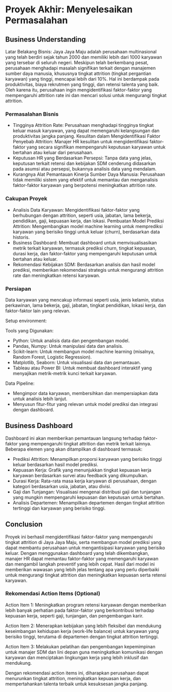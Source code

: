 # Proyek Akhir: Menyelesaikan Permasalahan

## Business Understanding

Latar Belakang Bisnis: Jaya Jaya Maju adalah perusahaan multinasional yang telah berdiri sejak tahun 2000 dan memiliki lebih dari 1000 karyawan yang tersebar di seluruh negeri. Meskipun telah berkembang pesat, perusahaan menghadapi masalah signifikan terkait dengan manajemen sumber daya manusia, khususnya tingkat attrition (tingkat pergantian karyawan) yang tinggi, mencapai lebih dari 10%. Hal ini berdampak pada produktivitas, biaya rekrutmen yang tinggi, dan retensi talenta yang baik. Oleh karena itu, perusahaan ingin mengidentifikasi faktor-faktor yang mempengaruhi attrition rate ini dan mencari solusi untuk mengurangi tingkat attrition.


### Permasalahan Bisnis

- Tingginya Attrition Rate: Perusahaan menghadapi tingginya tingkat keluar masuk karyawan, yang dapat memengaruhi kelangsungan dan produktivitas jangka panjang.
Kesulitan dalam Mengidentifikasi Faktor Penyebab Attrition: Manajer HR kesulitan untuk mengidentifikasi faktor-faktor yang secara signifikan mempengaruhi keputusan karyawan untuk bertahan atau keluar dari perusahaan.
- Keputusan HR yang Berdasarkan Persepsi: Tanpa data yang jelas, keputusan terkait retensi dan kebijakan SDM cenderung didasarkan pada asumsi atau persepsi, bukannya analisis data yang mendalam.
- Kurangnya Alat Pemantauan Kinerja Sumber Daya Manusia: Perusahaan tidak memiliki sistem yang efektif untuk memantau dan menganalisis faktor-faktor karyawan yang berpotensi meningkatkan attrition rate.

### Cakupan Proyek

- Analisis Data Karyawan: Mengidentifikasi faktor-faktor yang berhubungan dengan attrition, seperti usia, jabatan, lama bekerja, pendidikan, gaji, kepuasan kerja, dan lokasi.
Pembuatan Model Prediksi Attrition: Mengembangkan model machine learning untuk memprediksi karyawan yang berisiko tinggi untuk keluar (churn), berdasarkan data historis.
- Business Dashboard: Membuat dashboard untuk memvisualisasikan metrik terkait karyawan, termasuk prediksi churn, tingkat kepuasan, durasi kerja, dan faktor-faktor yang mempengaruhi keputusan untuk bertahan atau keluar.
- Rekomendasi Kebijakan SDM: Berdasarkan analisis dan hasil model prediksi, memberikan rekomendasi strategis untuk mengurangi attrition rate dan meningkatkan retensi karyawan.


### Persiapan

Data karyawan yang mencakup informasi seperti usia, jenis kelamin, status perkawinan, lama bekerja, gaji, jabatan, tingkat pendidikan, lokasi kerja, dan faktor-faktor lain yang relevan.

Setup environment:

Tools yang Digunakan:
- Python: Untuk analisis data dan pengembangan model.
- Pandas, Numpy: Untuk manipulasi data dan analisis.
- Scikit-learn: Untuk membangun model machine learning (misalnya, Random Forest, Logistic Regression).
- Matplotlib, Seaborn: Untuk visualisasi data dan pemantauan.
- Tableau atau Power BI: Untuk membuat dashboard interaktif yang menyajikan metrik-metrik kunci terkait karyawan.

Data Pipeline:
- Mengimpor data karyawan, membersihkan dan mempersiapkan data untuk analisis lebih lanjut.
- Menyusun fitur-fitur yang relevan untuk model prediksi dan integrasi dengan dashboard.

## Business Dashboard

Dashboard ini akan memberikan pemantauan langsung terhadap faktor-faktor yang mempengaruhi tingkat attrition dan metrik terkait lainnya. Beberapa elemen yang akan ditampilkan di dashboard termasuk:

- Prediksi Attrition: Menampilkan proporsi karyawan yang berisiko tinggi keluar berdasarkan hasil model prediksi.
- Kepuasan Kerja: Grafik yang menunjukkan tingkat kepuasan kerja karyawan berdasarkan survei atau feedback yang dikumpulkan.
- Durasi Kerja: Rata-rata masa kerja karyawan di perusahaan, dengan kategori berdasarkan usia, jabatan, atau divisi.
- Gaji dan Tunjangan: Visualisasi mengenai distribusi gaji dan tunjangan yang mungkin mempengaruhi kepuasan dan keputusan untuk bertahan.
- Analisis Departemen: Menampilkan departemen dengan tingkat attrition tertinggi dan karyawan yang berisiko tinggi.

## Conclusion

Proyek ini berhasil mengidentifikasi faktor-faktor yang mempengaruhi tingkat attrition di Jaya Jaya Maju, serta membangun model prediksi yang dapat membantu perusahaan untuk mengantisipasi karyawan yang berisiko keluar. Dengan menggunakan dashboard yang telah dikembangkan, manajer HR dapat memantau faktor-faktor yang memengaruhi karyawan dan mengambil langkah preventif yang lebih cepat. Hasil dari model ini memberikan wawasan yang lebih jelas tentang apa yang perlu diperbaiki untuk mengurangi tingkat attrition dan meningkatkan kepuasan serta retensi karyawan.

### Rekomendasi Action Items (Optional)

Action Item 1:
Meningkatkan program retensi karyawan dengan memberikan lebih banyak perhatian pada faktor-faktor yang berkontribusi terhadap kepuasan kerja, seperti gaji, tunjangan, dan pengembangan karir.

Action Item 2:
Menerapkan kebijakan yang lebih fleksibel dan mendukung keseimbangan kehidupan kerja (work-life balance) untuk karyawan yang berisiko tinggi, terutama di departemen dengan tingkat attrition tertinggi.

Action Item 3:
Melakukan pelatihan dan pengembangan kepemimpinan untuk manajer SDM dan lini depan guna meningkatkan komunikasi dengan karyawan dan menciptakan lingkungan kerja yang lebih inklusif dan mendukung.

Dengan rekomendasi action items ini, diharapkan perusahaan dapat menurunkan tingkat attrition, meningkatkan kepuasan kerja, dan mempertahankan talenta terbaik untuk kesuksesan jangka panjang.
